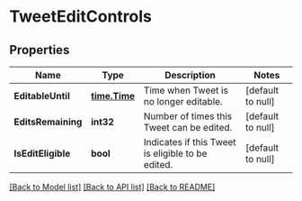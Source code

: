 # TweetEditControls

## Properties
Name | Type | Description | Notes
------------ | ------------- | ------------- | -------------
**EditableUntil** | [**time.Time**](time.Time.md) | Time when Tweet is no longer editable. | [default to null]
**EditsRemaining** | **int32** | Number of times this Tweet can be edited. | [default to null]
**IsEditEligible** | **bool** | Indicates if this Tweet is eligible to be edited. | [default to null]

[[Back to Model list]](../README.md#documentation-for-models) [[Back to API list]](../README.md#documentation-for-api-endpoints) [[Back to README]](../README.md)

